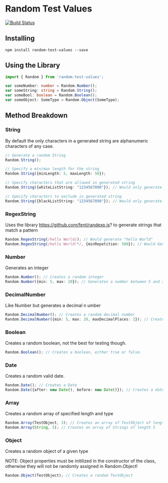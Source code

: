 # Random Test Values

[![Build Status](https://travis-ci.org/CBXZero/random.svg?branch=master)](https://travis-ci.org/CBXZero/random)

## Installing

```
npm install random-test-values --save
```

## Using the Library
```ts
import { Random } from 'random-test-values';

var someNumber: number = Random.Number();
var someString: string = Random.String();
var someBool: boolean = Random.Boolean();
var someObject: SomeType = Random.Object(SomeType);
```

## Method Breakdown

### String

By default the only characters in a generated string are alphanumeric characters of any case.

```ts
// Generate a random String
Random.String();

// Specify a min/max length for the string
Random.String({minLength: 5, maxLength: 50});

// Specify characters that are allowed in generated string
Random.String({whiteListString: "1234567890"}); // Would only generate numbers

// Specify characters to exclude in generated string
Random.String({blackListString: "1234567890"}); // Would only generate alpha strings
```

### RegexString

Uses the library https://github.com/fent/randexp.js? to generate strings that match a pattern

```ts
Random.RegexString(/hello World/); // Would generate "hello World"
Random.RegexString(/hello World!*/, {minRepetition: 500}); // Would Generate "hello World" with 500+ "!"

```

### Number

Generates an integer

```ts
Random.Number(); // Creates a random integer
Random.Number({min: 5, max: 20}); // Generates a number between 5 and 20
```

### DecimalNumber

Like Number but generates a decimal n umber

```ts
Random.DecimalNumber(); // Creates a random decimal number
Random.DecimalNumber({min: 5, max: 20, maxDecimalPlaces: 2}); // Creates a random decimal number between 5 and 20, rounding to 2 decimal places.
```

### Boolean

Creates a random boolean, not the best for testing though.

```ts
Random.Boolean(); // Creates a boolean, either true or false.
```

### Date

Creates a random valid date.

```ts
Random.Date(); // Creates a Date
Random.Date({after: new Date(), before: new Date()}); // Creates a date between the after and before dates
```

### Array

Creates a random array of specified length and type

```ts
Random.Array(TestObject, 3); // Creates an array of TestObject of length 3
Random.Array(String, 5); // Creates an array of Strings of length 5
```

### Object

Creates a random object of a given type

NOTE: Object properties must be initilized in the constructor of the class, otherwise they will not be randomly assigned in Random.Object!

```ts
Random.Object(TestObject); // Creates a random TestObject
```